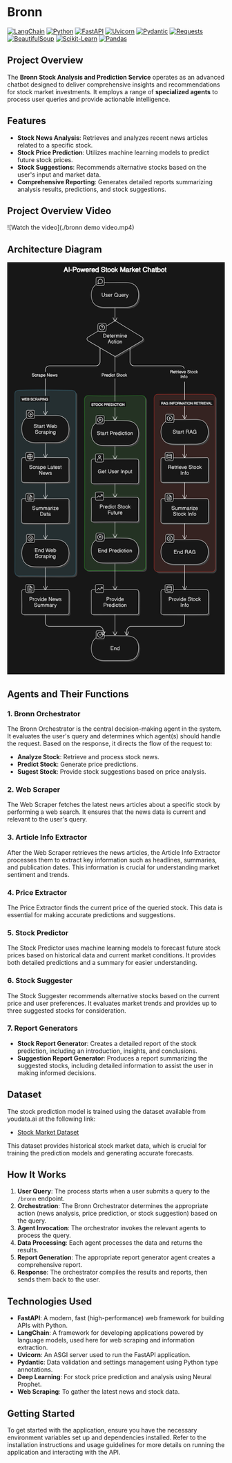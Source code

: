 # Bronn
[![LangChain](https://img.shields.io/badge/LangChain-%2300E0E6?style=flat-square&logo=python&logoColor=white)](https://www.langchain.com) [![Python](https://img.shields.io/badge/Python-%2339457D?style=flat-square&logo=python&logoColor=white)](https://www.python.org) [![FastAPI](https://img.shields.io/badge/FastAPI-%23096E6C?style=flat-square&logo=fastapi&logoColor=white)](https://fastapi.tiangolo.com) [![Uvicorn](https://img.shields.io/badge/Uvicorn-%2337475F?style=flat-square&logo=python&logoColor=white)](https://www.uvicorn.org) [![Pydantic](https://img.shields.io/badge/Pydantic-%2333B2FF?style=flat-square&logo=python&logoColor=white)](https://pydantic-docs.helpmanual.io) [![Requests](https://img.shields.io/badge/Requests-%232C2E2A?style=flat-square&logo=requests&logoColor=white)](https://docs.python-requests.org) [![BeautifulSoup](https://img.shields.io/badge/BeautifulSoup-%23D4A2A9?style=flat-square&logo=python&logoColor=white)](https://www.crummy.com/software/BeautifulSoup/) [![Scikit-Learn](https://img.shields.io/badge/Scikit--Learn-%23F7931E?style=flat-square&logo=python&logoColor=white)](https://scikit-learn.org) [![Pandas](https://img.shields.io/badge/Pandas-%23150A54?style=flat-square&logo=pandas&logoColor=white)](https://pandas.pydata.org)

## Project Overview

The **Bronn Stock Analysis and Prediction Service** operates as an advanced chatbot designed to deliver comprehensive insights and recommendations for stock market investments. It employs a range of **specialized agents** to process user queries and provide actionable intelligence.

## Features

- **Stock News Analysis**: Retrieves and analyzes recent news articles related to a specific stock.
- **Stock Price Prediction**: Utilizes machine learning models to predict future stock prices.
- **Stock Suggestions**: Recommends alternative stocks based on the user's input and market data.
- **Comprehensive Reporting**: Generates detailed reports summarizing analysis results, predictions, and stock suggestions.

## Project Overview Video

![Watch the video](./bronn demo video.mp4)

## Architecture Diagram

![Architecture Diagram](./diagram.jpg)

## Agents and Their Functions

### 1. Bronn Orchestrator

The Bronn Orchestrator is the central decision-making agent in the system. It evaluates the user's query and determines which agent(s) should handle the request. Based on the response, it directs the flow of the request to:

- **Analyze Stock**: Retrieve and process stock news.
- **Predict Stock**: Generate price predictions.
- **Sugest Stock**: Provide stock suggestions based on price analysis.

### 2. Web Scraper

The Web Scraper fetches the latest news articles about a specific stock by performing a web search. It ensures that the news data is current and relevant to the user's query.

### 3. Article Info Extractor

After the Web Scraper retrieves the news articles, the Article Info Extractor processes them to extract key information such as headlines, summaries, and publication dates. This information is crucial for understanding market sentiment and trends.

### 4. Price Extractor

The Price Extractor finds the current price of the queried stock. This data is essential for making accurate predictions and suggestions.

### 5. Stock Predictor

The Stock Predictor uses machine learning models to forecast future stock prices based on historical data and current market conditions. It provides both detailed predictions and a summary for easier understanding.

### 6. Stock Suggester

The Stock Suggester recommends alternative stocks based on the current price and user preferences. It evaluates market trends and provides up to three suggested stocks for consideration.

### 7. Report Generators

- **Stock Report Generator**: Creates a detailed report of the stock prediction, including an introduction, insights, and conclusions.
- **Suggestion Report Generator**: Produces a report summarizing the suggested stocks, including detailed information to assist the user in making informed decisions.

## Dataset

The stock prediction model is trained using the dataset available from youdata.ai at the following link:

- [Stock Market Dataset](https://datalink.youdata.ai/3e6fve6e)

This dataset provides historical stock market data, which is crucial for training the prediction models and generating accurate forecasts.

## How It Works

1. **User Query**: The process starts when a user submits a query to the `/bronn` endpoint.
2. **Orchestration**: The Bronn Orchestrator determines the appropriate action (news analysis, price prediction, or stock suggestion) based on the query.
3. **Agent Invocation**: The orchestrator invokes the relevant agents to process the query.
4. **Data Processing**: Each agent processes the data and returns the results.
5. **Report Generation**: The appropriate report generator agent creates a comprehensive report.
6. **Response**: The orchestrator compiles the results and reports, then sends them back to the user.

## Technologies Used

- **FastAPI**: A modern, fast (high-performance) web framework for building APIs with Python.
- **LangChain**: A framework for developing applications powered by language models, used here for web scraping and information extraction.
- **Uvicorn**: An ASGI server used to run the FastAPI application.
- **Pydantic**: Data validation and settings management using Python type annotations.
- **Deep Learning**: For stock price prediction and analysis using Neural Prophet.
- **Web Scraping**: To gather the latest news and stock data.

## Getting Started

To get started with the application, ensure you have the necessary environment variables set up and dependencies installed. Refer to the installation instructions and usage guidelines for more details on running the application and interacting with the API.


